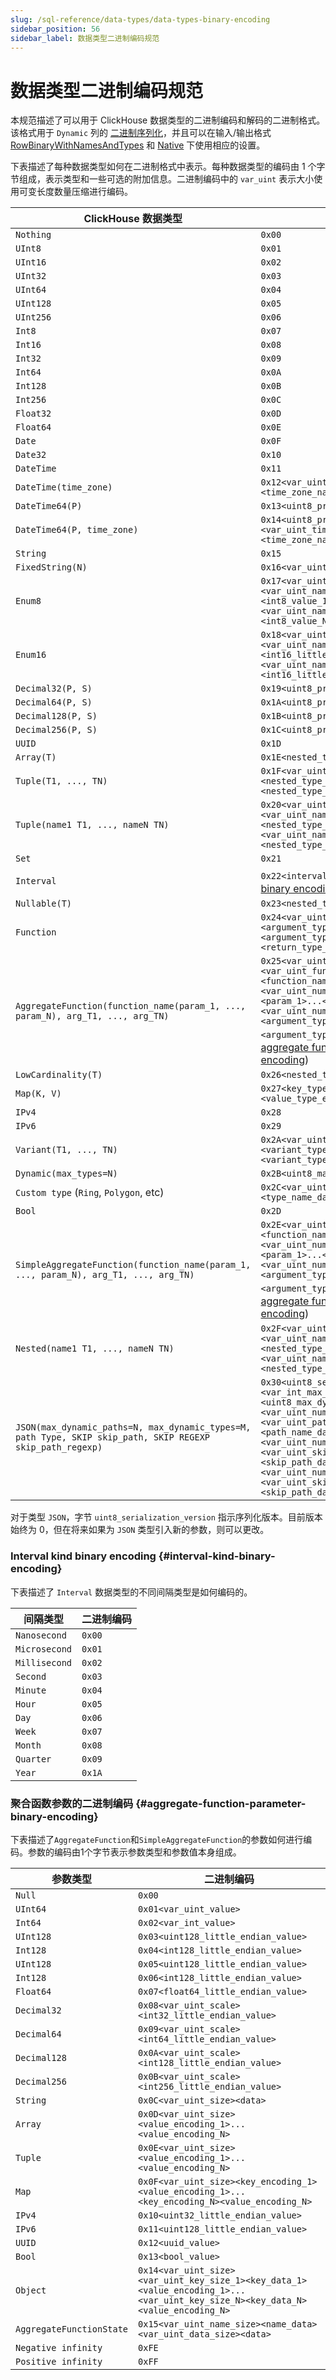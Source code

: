 ```yaml
---
slug: /sql-reference/data-types/data-types-binary-encoding
sidebar_position: 56
sidebar_label: 数据类型二进制编码规范
---
```


# 数据类型二进制编码规范

本规范描述了可以用于 ClickHouse 数据类型的二进制编码和解码的二进制格式。该格式用于 `Dynamic` 列的 [二进制序列化](dynamic.md#binary-output-format)，并且可以在输入/输出格式 [RowBinaryWithNamesAndTypes](../../interfaces/formats.md#rowbinarywithnamesandtypes) 和 [Native](../../interfaces/formats.md#native) 下使用相应的设置。

下表描述了每种数据类型如何在二进制格式中表示。每种数据类型的编码由 1 个字节组成，表示类型和一些可选的附加信息。二进制编码中的 `var_uint` 表示大小使用可变长度数量压缩进行编码。

| ClickHouse 数据类型                                                                                     | 二进制编码                                                                                                                                                                                                                                                                                                                                                             |
|-------------------------------------------------------------------------------------------------------|---------------------------------------------------------------------------------------------------------------------------------------------------------------------------------------------------------------------------------------------------------------------------------------------------------------------------------------------------------------------------|
| `Nothing`                                                                                             | `0x00`                                                                                                                                                                                                                                                                                                                                                                  |
| `UInt8`                                                                                               | `0x01`                                                                                                                                                                                                                                                                                                                                                                  |
| `UInt16`                                                                                              | `0x02`                                                                                                                                                                                                                                                                                                                                                                  |
| `UInt32`                                                                                              | `0x03`                                                                                                                                                                                                                                                                                                                                                                  |
| `UInt64`                                                                                              | `0x04`                                                                                                                                                                                                                                                                                                                                                                  |
| `UInt128`                                                                                             | `0x05`                                                                                                                                                                                                                                                                                                                                                                  |
| `UInt256`                                                                                             | `0x06`                                                                                                                                                                                                                                                                                                                                                                  |
| `Int8`                                                                                                | `0x07`                                                                                                                                                                                                                                                                                                                                                                  |
| `Int16`                                                                                               | `0x08`                                                                                                                                                                                                                                                                                                                                                                  |
| `Int32`                                                                                               | `0x09`                                                                                                                                                                                                                                                                                                                                                                  |
| `Int64`                                                                                               | `0x0A`                                                                                                                                                                                                                                                                                                                                                                  |
| `Int128`                                                                                              | `0x0B`                                                                                                                                                                                                                                                                                                                                                                  |
| `Int256`                                                                                              | `0x0C`                                                                                                                                                                                                                                                                                                                                                                  |
| `Float32`                                                                                             | `0x0D`                                                                                                                                                                                                                                                                                                                                                                  |
| `Float64`                                                                                             | `0x0E`                                                                                                                                                                                                                                                                                                                                                                  |
| `Date`                                                                                                | `0x0F`                                                                                                                                                                                                                                                                                                                                                                  |
| `Date32`                                                                                              | `0x10`                                                                                                                                                                                                                                                                                                                                                                  |
| `DateTime`                                                                                            | `0x11`                                                                                                                                                                                                                                                                                                                                                                  |
| `DateTime(time_zone)`                                                                                 | `0x12<var_uint_time_zone_name_size><time_zone_name_data>`                                                                                                                                                                                                                                                                                                             |
| `DateTime64(P)`                                                                                       | `0x13<uint8_precision>`                                                                                                                                                                                                                                                                                                                                                 |
| `DateTime64(P, time_zone)`                                                                            | `0x14<uint8_precision><var_uint_time_zone_name_size><time_zone_name_data>`                                                                                                                                                                                                                                                                                              |
| `String`                                                                                              | `0x15`                                                                                                                                                                                                                                                                                                                                                                  |
| `FixedString(N)`                                                                                      | `0x16<var_uint_size>`                                                                                                                                                                                                                                                                                                                                                   |
| `Enum8`                                                                                               | `0x17<var_uint_number_of_elements><var_uint_name_size_1><name_data_1><int8_value_1>...<var_uint_name_size_N><name_data_N><int8_value_N>`                                                                                                                                                                                                                              |
| `Enum16`                                                                                              | `0x18<var_uint_number_of_elements><var_uint_name_size_1><name_data_1><int16_little_endian_value_1>...<var_uint_name_size_N><name_data_N><int16_little_endian_value_N>`                                                                                                                                                                                            |
| `Decimal32(P, S)`                                                                                     | `0x19<uint8_precision><uint8_scale>`                                                                                                                                                                                                                                                                                                                                    |
| `Decimal64(P, S)`                                                                                     | `0x1A<uint8_precision><uint8_scale>`                                                                                                                                                                                                                                                                                                                                    |
| `Decimal128(P, S)`                                                                                    | `0x1B<uint8_precision><uint8_scale>`                                                                                                                                                                                                                                                                                                                                    |
| `Decimal256(P, S)`                                                                                    | `0x1C<uint8_precision><uint8_scale>`                                                                                                                                                                                                                                                                                                                                    |
| `UUID`                                                                                                 | `0x1D`                                                                                                                                                                                                                                                                                                                                                                  |
| `Array(T)`                                                                                            | `0x1E<nested_type_encoding>`                                                                                                                                                                                                                                                                                                                                            |
| `Tuple(T1, ..., TN)`                                                                                  | `0x1F<var_uint_number_of_elements><nested_type_encoding_1>...<nested_type_encoding_N>`                                                                                                                                                                                                                                                                                  |
| `Tuple(name1 T1, ..., nameN TN)`                                                                      | `0x20<var_uint_number_of_elements><var_uint_name_size_1><name_data_1><nested_type_encoding_1>...<var_uint_name_size_N><name_data_N><nested_type_encoding_N>`                                                                                                                                                                                                      |
| `Set`                                                                                                 | `0x21`                                                                                                                                                                                                                                                                                                                                                                  |
| `Interval`                                                                                            | `0x22<interval_kind>` (见 [interval kind binary encoding](#interval-kind-binary-encoding))                                                                                                                                                                                                                                                                             |
| `Nullable(T)`                                                                                         | `0x23<nested_type_encoding>`                                                                                                                                                                                                                                                                                                                                            |
| `Function`                                                                                            | `0x24<var_uint_number_of_arguments><argument_type_encoding_1>...<argument_type_encoding_N><return_type_encoding>`                                                                                                                                                                                                                                                         |
| `AggregateFunction(function_name(param_1, ..., param_N), arg_T1, ..., arg_TN)`                       | `0x25<var_uint_version><var_uint_function_name_size><function_name_data><var_uint_number_of_parameters><param_1>...<param_N><var_uint_number_of_arguments><argument_type_encoding_1>...<argument_type_encoding_N>` (见 [aggregate function parameter binary encoding](#aggregate-function-parameter-binary-encoding))                                   |
| `LowCardinality(T)`                                                                                    | `0x26<nested_type_encoding>`                                                                                                                                                                                                                                                                                                                                            |
| `Map(K, V)`                                                                                           | `0x27<key_type_encoding><value_type_encoding>`                                                                                                                                                                                                                                                                                                                          |
| `IPv4`                                                                                                 | `0x28`                                                                                                                                                                                                                                                                                                                                                                  |
| `IPv6`                                                                                                 | `0x29`                                                                                                                                                                                                                                                                                                                                                                  |
| `Variant(T1, ..., TN)`                                                                                 | `0x2A<var_uint_number_of_variants><variant_type_encoding_1>...<variant_type_encoding_N>`                                                                                                                                                                                                                                                                               |
| `Dynamic(max_types=N)`                                                                                 | `0x2B<uint8_max_types>`                                                                                                                                                                                                                                                                                                                                                 |
| `Custom type` (`Ring`, `Polygon`, etc)                                                                 | `0x2C<var_uint_type_name_size><type_name_data>`                                                                                                                                                                                                                                                                                                                       |
| `Bool`                                                                                                 | `0x2D`                                                                                                                                                                                                                                                                                                                                                                  |
| `SimpleAggregateFunction(function_name(param_1, ..., param_N), arg_T1, ..., arg_TN)`                  | `0x2E<var_uint_function_name_size><function_name_data><var_uint_number_of_parameters><param_1>...<param_N><var_uint_number_of_arguments><argument_type_encoding_1>...<argument_type_encoding_N>` (见 [aggregate function parameter binary encoding](#aggregate-function-parameter-binary-encoding))                                   |
| `Nested(name1 T1, ..., nameN TN)`                                                                       | `0x2F<var_uint_number_of_elements><var_uint_name_size_1><name_data_1><nested_type_encoding_1>...<var_uint_name_size_N><name_data_N><nested_type_encoding_N>`                                                                                                                                                                                                       |
| `JSON(max_dynamic_paths=N, max_dynamic_types=M, path Type, SKIP skip_path, SKIP REGEXP skip_path_regexp)` | `0x30<uint8_serialization_version><var_int_max_dynamic_paths><uint8_max_dynamic_types><var_uint_number_of_typed_paths><var_uint_path_name_size_1><path_name_data_1><encoded_type_1>...<var_uint_number_of_skip_paths><var_uint_skip_path_size_1><skip_path_data_1>...<var_uint_number_of_skip_path_regexps><var_uint_skip_path_regexp_size_1><skip_path_data_regexp_1>...` |

对于类型 `JSON`，字节 `uint8_serialization_version` 指示序列化版本。目前版本始终为 0，但在将来如果为 `JSON` 类型引入新的参数，则可以更改。

### Interval kind binary encoding {#interval-kind-binary-encoding}

下表描述了 `Interval` 数据类型的不同间隔类型是如何编码的。

| 间隔类型      | 二进制编码 |
|---------------|------------|
| `Nanosecond`  | `0x00`     |
| `Microsecond` | `0x01`     |
| `Millisecond` | `0x02`     |
| `Second`      | `0x03`     |
| `Minute`      | `0x04`     |
| `Hour`        | `0x05`     |
| `Day`         | `0x06`     |
| `Week`        | `0x07`     |
| `Month`       | `0x08`     |
| `Quarter`     | `0x09`     |
| `Year`        | `0x1A`     |
### 聚合函数参数的二进制编码 {#aggregate-function-parameter-binary-encoding}

下表描述了`AggregateFunction`和`SimpleAggregateFunction`的参数如何进行编码。参数的编码由1个字节表示参数类型和参数值本身组成。

| 参数类型                  | 二进制编码                                                                                                                         |
|--------------------------|-----------------------------------------------------------------------------------------------------------------------------------|
| `Null`                   | `0x00`                                                                                                                            |
| `UInt64`                 | `0x01<var_uint_value>`                                                                                                            |
| `Int64`                  | `0x02<var_int_value>`                                                                                                             |
| `UInt128`                | `0x03<uint128_little_endian_value>`                                                                                               |
| `Int128`                 | `0x04<int128_little_endian_value>`                                                                                                |
| `UInt128`                | `0x05<uint128_little_endian_value>`                                                                                               |
| `Int128`                 | `0x06<int128_little_endian_value>`                                                                                                |
| `Float64`                | `0x07<float64_little_endian_value>`                                                                                               |
| `Decimal32`              | `0x08<var_uint_scale><int32_little_endian_value>`                                                                                 |
| `Decimal64`              | `0x09<var_uint_scale><int64_little_endian_value>`                                                                                 |
| `Decimal128`             | `0x0A<var_uint_scale><int128_little_endian_value>`                                                                                |
| `Decimal256`             | `0x0B<var_uint_scale><int256_little_endian_value>`                                                                                |
| `String`                 | `0x0C<var_uint_size><data>`                                                                                                       |
| `Array`                  | `0x0D<var_uint_size><value_encoding_1>...<value_encoding_N>`                                                                      |
| `Tuple`                  | `0x0E<var_uint_size><value_encoding_1>...<value_encoding_N>`                                                                      |
| `Map`                    | `0x0F<var_uint_size><key_encoding_1><value_encoding_1>...<key_encoding_N><value_encoding_N>`                                      |
| `IPv4`                   | `0x10<uint32_little_endian_value>`                                                                                                |
| `IPv6`                   | `0x11<uint128_little_endian_value>`                                                                                               |
| `UUID`                   | `0x12<uuid_value>`                                                                                                                |
| `Bool`                   | `0x13<bool_value>`                                                                                                                |
| `Object`                 | `0x14<var_uint_size><var_uint_key_size_1><key_data_1><value_encoding_1>...<var_uint_key_size_N><key_data_N><value_encoding_N>`  |
| `AggregateFunctionState` | `0x15<var_uint_name_size><name_data><var_uint_data_size><data>`                                                                   |
| `Negative infinity`      | `0xFE`                                                                                                                            |
| `Positive infinity`      | `0xFF`                                                                                                                            |
